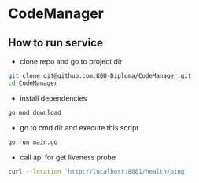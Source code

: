 # CodeManager

## How to run service
- clone repo and go to project dir
```bash
git clone git@github.com:KGU-Diploma/CodeManager.git
cd CodeManager
```

- install dependencies 
```bash
go mod download
```

 - go to cmd dir and execute this script
```bash
go run main.go
 ```

 - call api for get liveness probe
  ```bash
 curl --location 'http://localhost:8001/health/ping'
 ```